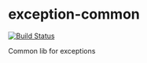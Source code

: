 # exception-common

[![Build Status](https://travis-ci.org/imamchishty/exception-core.svg?branch=master "JMC threads list")](https://travis-ci.org/imamchishty/exception-core)

Common lib for exceptions 

